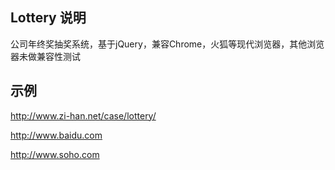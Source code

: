 ## Lottery 说明
公司年终奖抽奖系统，基于jQuery，兼容Chrome，火狐等现代浏览器，其他浏览器未做兼容性测试

## 示例
http://www.zi-han.net/case/lottery/

http://www.baidu.com

http://www.soho.com
